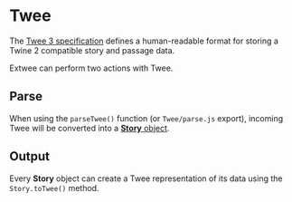 # Twee

The [Twee 3 specification](https://github.com/iftechfoundation/twine-specs/blob/master/twee-3-specification.md) defines a human-readable format for storing a Twine 2 compatible story and passage data.

Extwee can perform two actions with Twee.

## Parse

When using the `parseTwee()` function (or `Twee/parse.js` export), incoming Twee will be converted into a [**Story** object](/objects/story.md).

## Output

Every **Story** object can create a Twee representation of its data using the `Story.toTwee()` method.
